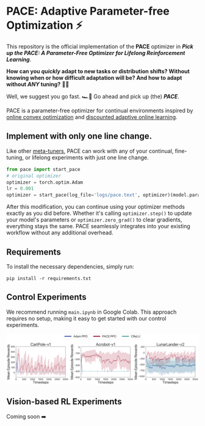 # PACE: Adaptive Parameter-free Optimization ⚡️
This repository is the official implementation of the **PACE** optimizer in ***Pick up the PACE: A Parameter-Free Optimizer for Lifelong Reinforcement Learning***.

**How can you _quickly_ adapt to new tasks or distribution shifts? Without knowing when or how difficult adaptation will be? And how to adapt without _ANY_ tuning?** 
 🤔💭

Well, we suggest you go fast. 🏎️💨 Go ahead and pick up (the) **_PACE_**.

PACE is a parameter-free optimizer for continual environments inspired by [online convex optimization](https://arxiv.org/abs/1912.13213) and [discounted adaptive online learning](https://arxiv.org/abs/2402.02720).

## Implement with only one line change.
Like other [meta-tuners](https://openreview.net/pdf?id=uhKtQMn21D), PACE can work with any of your continual, fine-tuning, or lifelong experiments with just one line change.

```python
from pace import start_pace
# original optimizer
optimizer = torch.optim.Adam
lr = 0.001
optimizer = start_pace(log_file='logs/pace.text', optimizer)(model.parameters(), lr=lr)
```

After this modification, you can continue using your optimizer methods exactly as you did before. Whether it's calling `optimizer.step()` to update your model's parameters or `optimizer.zero_grad()` to clear gradients, everything stays the same. PACE seamlessly integrates into your existing workflow without any additional overhead.

## Requirements

To install the necessary dependencies, simply run:

```setup
pip install -r requirements.txt
```

## Control Experiments

We recommend running ``main.ipynb`` in Google Colab. This approach requires no setup, making it easy to get started with our control experiments.

![Control Experiment](figures/control.png)

## Vision-based RL Experiments

Coming soon ➡️
